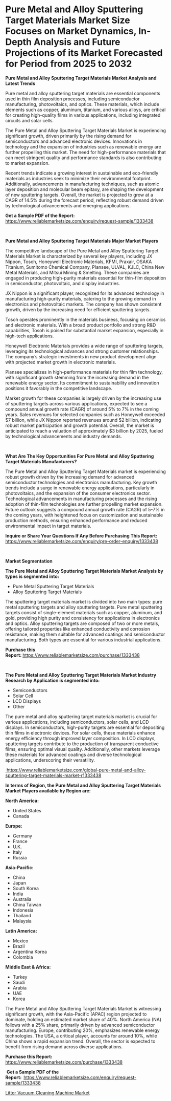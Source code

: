 <p><h1>Pure Metal and Alloy Sputtering Target Materials Market Size Focuses on Market Dynamics, In-Depth Analysis and Future Projections of its Market Forecasted for Period from 2025 to 2032</h1></p><p><strong>Pure Metal and Alloy Sputtering Target Materials Market Analysis and Latest Trends</strong></p>
<p><p>Pure metal and alloy sputtering target materials are essential components used in thin film deposition processes, including semiconductor manufacturing, photovoltaics, and optics. These materials, which include elements such as copper, aluminum, titanium, and various alloys, are critical for creating high-quality films in various applications, including integrated circuits and solar cells.</p><p>The Pure Metal and Alloy Sputtering Target Materials Market is experiencing significant growth, driven primarily by the rising demand for semiconductors and advanced electronic devices. Innovations in technology and the expansion of industries such as renewable energy are further propelling this market. The need for high-performance materials that can meet stringent quality and performance standards is also contributing to market expansion.</p><p>Recent trends indicate a growing interest in sustainable and eco-friendly materials as industries seek to minimize their environmental footprint. Additionally, advancements in manufacturing techniques, such as atomic layer deposition and molecular beam epitaxy, are shaping the development of new sputtering targets. Overall, the market is projected to grow at a CAGR of 14.5% during the forecast period, reflecting robust demand driven by technological advancements and emerging applications.</p></p>
<p><strong>Get a Sample PDF of the Report:&nbsp;</strong> <a href="https://www.reliablemarketsize.com/enquiry/request-sample/1333438?utm_campaign=2447&utm_medium=2&utm_source=Github&utm_content=ia&utm_term=24032025&utm_id=pure-metal-and-alloy-sputtering-target-materials">https://www.reliablemarketsize.com/enquiry/request-sample/1333438</a></p>
<p>&nbsp;</p>
<p><strong>Pure Metal and Alloy Sputtering Target Materials Major Market Players</strong></p>
<p><p>The competitive landscape of the Pure Metal and Alloy Sputtering Target Materials Market is characterized by several key players, including JX Nippon, Tosoh, Honeywell Electronic Materials, KFMI, Praxair, OSAKA Titanium, Sumitomo Chemical Company, Plansee, ULVAL, KJLC, China New Metal Materials, and Mitsui Mining & Smelting. These companies are engaged in producing high-purity materials essential for thin-film deposition in semiconductor, photovoltaic, and display industries.</p><p>JX Nippon is a significant player, recognized for its advanced technology in manufacturing high-purity materials, catering to the growing demand in electronics and photovoltaic markets. The company has shown consistent growth, driven by the increasing need for efficient sputtering targets.</p><p>Tosoh operates prominently in the materials business, focusing on ceramics and electronic materials. With a broad product portfolio and strong R&D capabilities, Tosoh is poised for substantial market expansion, especially in high-tech applications. </p><p>Honeywell Electronic Materials provides a wide range of sputtering targets, leveraging its technological advances and strong customer relationships. The company’s strategic investments in new product development align with projected market growth in electronic materials.</p><p>Plansee specializes in high-performance materials for thin film technology, with significant growth stemming from the increasing demand in the renewable energy sector. Its commitment to sustainability and innovation positions it favorably in the competitive landscape.</p><p>Market growth for these companies is largely driven by the increasing use of sputtering targets across various applications, expected to see a compound annual growth rate (CAGR) of around 5% to 7% in the coming years. Sales revenues for selected companies such as Honeywell exceeded $7 billion, while JX Nippon reported revenues around $2 billion, indicating robust market participation and growth potential. Overall, the market is anticipated to reach a valuation of approximately $3 billion by 2025, fueled by technological advancements and industry demands.</p></p>
<p>&nbsp;</p>
<p><strong>What Are The Key Opportunities For Pure Metal and Alloy Sputtering Target Materials Manufacturers?</strong></p>
<p><p>The Pure Metal and Alloy Sputtering Target Materials market is experiencing robust growth driven by the increasing demand for advanced semiconductor technologies and electronics manufacturing. Key growth trends include a surge in renewable energy applications, particularly in photovoltaics, and the expansion of the consumer electronics sector. Technological advancements in manufacturing processes and the rising adoption of thin-film technologies are further propelling market expansion. Future outlook suggests a compound annual growth rate (CAGR) of 5-7% in the coming years, with heightened focus on customization and sustainable production methods, ensuring enhanced performance and reduced environmental impact in target materials.</p></p>
<p><strong>Inquire or Share Your Questions If Any Before Purchasing This Report:</strong> <a href="https://www.reliablemarketsize.com/enquiry/pre-order-enquiry/1333438?utm_campaign=2447&utm_medium=2&utm_source=Github&utm_content=ia&utm_term=24032025&utm_id=pure-metal-and-alloy-sputtering-target-materials">https://www.reliablemarketsize.com/enquiry/pre-order-enquiry/1333438</a></p>
<p>&nbsp;</p>
<p><strong>Market Segmentation</strong></p>
<p><strong>The Pure Metal and Alloy Sputtering Target Materials Market Analysis by types is segmented into:</strong></p>
<p><ul><li>Pure Metal Sputtering Target Materials</li><li>Alloy Sputtering Target Materials</li></ul></p>
<p><p>The sputtering target materials market is divided into two main types: pure metal sputtering targets and alloy sputtering targets. Pure metal sputtering targets consist of single-element materials such as copper, aluminum, and gold, providing high purity and consistency for applications in electronics and optics. Alloy sputtering targets are composed of two or more metals, offering tailored properties like enhanced conductivity and corrosion resistance, making them suitable for advanced coatings and semiconductor manufacturing. Both types are essential for various industrial applications.</p></p>
<p><strong>Purchase this Report:&nbsp;</strong><a href="https://www.reliablemarketsize.com/purchase/1333438?utm_campaign=2447&utm_medium=2&utm_source=Github&utm_content=ia&utm_term=24032025&utm_id=pure-metal-and-alloy-sputtering-target-materials">https://www.reliablemarketsize.com/purchase/1333438</a></p>
<p>&nbsp;</p>
<p><strong>The Pure Metal and Alloy Sputtering Target Materials Market Industry Research by Application is segmented into:</strong></p>
<p><ul><li>Semiconductors</li><li>Solar Cell</li><li>LCD Displays</li><li>Other</li></ul></p>
<p><p>The pure metal and alloy sputtering target materials market is crucial for various applications, including semiconductors, solar cells, and LCD displays. In semiconductors, high-purity targets are essential for depositing thin films in electronic devices. For solar cells, these materials enhance energy efficiency through improved layer composition. In LCD displays, sputtering targets contribute to the production of transparent conductive films, ensuring optimal visual quality. Additionally, other markets leverage these materials for advanced coatings and diverse technological applications, underscoring their versatility.</p></p>
<p><a href="https://www.reliablemarketsize.com/global-pure-metal-and-alloy-sputtering-target-materials-market-r1333438?utm_campaign=2447&utm_medium=2&utm_source=Github&utm_content=ia&utm_term=24032025&utm_id=pure-metal-and-alloy-sputtering-target-materials">&nbsp;https://www.reliablemarketsize.com/global-pure-metal-and-alloy-sputtering-target-materials-market-r1333438</a></p>
<p><strong>In terms of Region, the Pure Metal and Alloy Sputtering Target Materials Market Players available by Region are:</strong></p>
<p>
    <p> <strong> North America: </strong>
        <ul>
            <li>United States</li>
            <li>Canada</li>
        </ul>
        </p> 
    <p> <strong> Europe: </strong>
        <ul>
            <li>Germany</li>
            <li>France</li>
            <li>U.K.</li>
            <li>Italy</li>
            <li>Russia</li>
        </ul>
        </p> 
    <p> <strong> Asia-Pacific: </strong>
        <ul>
            <li>China</li>
            <li>Japan</li>
            <li>South Korea</li>
            <li>India</li>
            <li>Australia</li>
            <li>China Taiwan</li>
            <li>Indonesia</li>
            <li>Thailand</li>
            <li>Malaysia</li>
        </ul>
        </p> 
    <p> <strong> Latin America: </strong>
        <ul>
            <li>Mexico</li>
            <li>Brazil</li>
            <li>Argentina Korea</li>
            <li>Colombia</li>
        </ul>
        </p> 
    <p> <strong> Middle East & Africa: </strong>
        <ul>
            <li>Turkey</li>
            <li>Saudi</li>
            <li>Arabia</li>
            <li>UAE</li>
            <li>Korea</li>
        </ul>
    </p>
    </p>
<p><p>The Pure Metal and Alloy Sputtering Target Materials Market is witnessing significant growth, with the Asia-Pacific (APAC) region projected to dominate, holding an estimated market share of 40%. North America (NA) follows with a 25% share, primarily driven by advanced semiconductor manufacturing. Europe, contributing 20%, emphasizes renewable energy technologies. The USA, a critical player, accounts for around 10%, while China shows a rapid expansion trend. Overall, the sector is expected to benefit from rising demand across diverse applications.</p></p>
<p><strong>Purchase this Report: </strong><a href="https://www.reliablemarketsize.com/purchase/1333438?utm_campaign=2447&utm_medium=2&utm_source=Github&utm_content=ia&utm_term=24032025&utm_id=pure-metal-and-alloy-sputtering-target-materials">https://www.reliablemarketsize.com/purchase/1333438</a></p>
<p>&nbsp;<strong>Get a Sample PDF of the Report:&nbsp;&nbsp;</strong><a href="https://www.reliablemarketsize.com/enquiry/request-sample/1333438?utm_campaign=2447&utm_medium=2&utm_source=Github&utm_content=ia&utm_term=24032025&utm_id=pure-metal-and-alloy-sputtering-target-materials">https://www.reliablemarketsize.com/enquiry/request-sample/1333438</a></p>
<p><strong></strong></p>
<p><p><a href="https://github.com/yankimber90yankim/Market-Research-Report-List-1/blob/main/litter-vacuum-cleaning-machine-market.md?utm_campaign=2447&utm_medium=2&utm_source=Github&utm_content=ia&utm_term=24032025&utm_id=pure-metal-and-alloy-sputtering-target-materials">Litter Vacuum Cleaning Machine Market</a></p></p>